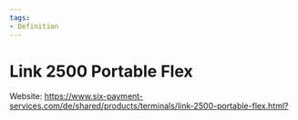 ```yaml
---
tags:
- Definition
---
```

# Link 2500 Portable Flex

Website: <https://www.six-payment-services.com/de/shared/products/terminals/link-2500-portable-flex.html?>
